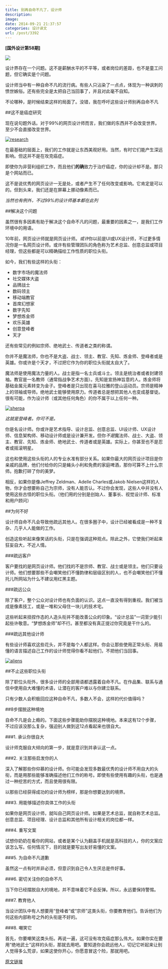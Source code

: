 ```yaml
---
title: 别再自命不凡了，设计师
description: 
image: 
date: 2014-09-21 21:37:57
categories: 设计译文
url: /post/3392
---
```


**[国外设计第58期]**

![](http://netdna.webdesignerdepot.com/uploads/2014/08/crown@wdd2x.jpg)

设计界存在一个问题。这不是薪酬水平的不平等，或者岗位的差距，也不是童工问题，但它确实是个问题。

设计师当中有一种自命不凡的流行病。有些人只沾染了一点点，体现为一种讽刺的愤世嫉俗。还有些完全是太把自己当回事了，并且对此毫不自知。

不论哪种，是时候结束这样的局面了。没错，我在呼吁这些设计师别再自命不凡

##这不是癌症研究

现在说句题外话。对于99%的网页设计师而言，我们做的东西并不会改变世界。至少不会直接改变世界。

[![research](http://netdna.webdesignerdepot.com/uploads/2014/08/research.jpg)](https://www.flickr.com/photos/nwabr/6070125533/)

在最基础的层面上，我们的工作就是让东西美观好用。当然，有时它们能产生深远影响。但这并不是在攻克癌症。

即使你为非营利组织工作，而且他们**的确**致力于治疗癌症，你的设计却不是。那只是个网站而已。

这不是说优秀的网页设计一无是处，或者产生不了任何改变或影响。它肯定是可以的。但到头来，我们还是在屏幕上挪动像素而已。

*当然也有例外，不过99%的设计师基本都在此列*

##解决这个问题

虽然很有多因素有助于解决这个自命不凡的问题，最重要的因素之一，是我们工作环境中的用语。

10年前，网页设计师就是网页设计师。*或许*你以前是UI或UX设计师，不过更多情况你是一名网页设计师。或许有些管理团队的角色称为艺术总监、创意总监或项目经理，但这些都是可以精确描绘工作性质的职位头衔。

如今，我们有些这样的头衔：

* 数字市场的魔法师
* 社交媒体大盗
* 品牌战士
* 数码领主
* 移动端教官
* 首席幻想家
* 数字先知
* 梦想炼金师
* 欢乐英雄
* 创意登峰者
* 天才

还有些常见的例如宗师、绝地武士、传道者之类的称谓。

你并不是魔法师，你也不是大盗、战士、领主、教官、先知、炼金师、登峰者或是英雄。你或许是个天才，不过把它作为你的职位头衔就太自大了。

魔法师是使用魔法力量的人。战士是指一名士兵或斗士。领主是统治者或者封建领袖。教官是一名教师（通常指战争艺术方面）。先知是宣扬神旨意的人。炼金师将基础金属元素转变为金子。登峰者是只出现在喜马拉雅的登山运动员。宗师是精神上的领袖或导师。绝地武士能够使用原力。传道者总是想把其他人也变成基督徒。很有可能，作为设计师（或其他任何角色）的你不属于以上任何一种。

[![sherpa](http://netdna.webdesignerdepot.com/uploads/2014/08/sherpa.jpg)](https://www.flickr.com/photos/dennsy/8922688278/)

*这就是登峰者。你可不是。*

你是名设计师。你或许是艺术指导、设计总监、创意总监、UI设计师、UX设计师、信息架构师、移动设计师或是设计兼开发。但你*不是*魔法师、战士、大盗、领主、教官、先知、炼金师、绝地武士、传道者或是英雄。实际上，你甚至也不是忍者或摇滚明星。

这也和使用这些头衔的人的专业水准有部分关系。如果你最大的网页设计项目是你亲戚的品牌，他们付给你的只是蝇头小利和免费的家庭啤酒，那你可算不上什么宗师。抱歉打碎了你的美梦。

相反，如果你是像Jeffrey Zeldman、Adelle Charles或Jakob Nielsen这样的人物，你才会想要称自己为宗师，没有人能否认。不过你会发现，这些人中并没有人使用这些古怪的职位头衔。（他们用的分别是创始人、董事长、视觉设计师、标准和用户顾问）

##为何不好

设计师自命不凡会导致他疏远其他人。在很多圈子中，设计已经被看成是一种不复杂、几乎人人能做的工作。

创造这些听起来像笑话的头衔，只是在强调这种观点。除此之外，它使我们听起来狂妄自大，不近人情。

###疏远客户

客户要找的是网页设计师。他们找的不是宗师、教官、战士或是领主。他们只要设计师。他们想要那些不会嘲笑他们不懂韵律和层级区别的人，也不会嘲笑他们不懂托儿所网站为什么不建议用红黑主题。

###疏远公众

除了客户，整个公众对设计师也有负面的认识。这点一直没有得到重视。我们被当成是像素技工，或是一堆和父母住一块儿的技术宅。

这些听起来扭捏作态的人造头衔并不能改善公众的印象。“设计总监”一词至少能引起些许敬意。“梦想炼金师”却不行。甚至都没有真正提过你究竟是干什么的。

###疏远其他设计师

有些设计师喜欢这些花头，并不是每个人都这样。你会让那些使用正常头衔、用易懂的语言描述自己工作的设计师觉得你看不起他们，不把他们当回事。

[![aliens](http://netdna.webdesignerdepot.com/uploads/2014/08/aliens.jpg)](https://www.flickr.com/photos/interdimensionalguardians/9148172010/)

##不止这些职位头衔

除了职位头衔外，很多设计师的全部用语都透露着自命不凡。在作品集、联系与通信中使用自大难懂的术语，让潜在的客户难以与你建立联系。

只有少数人会积极回应这种自命不凡，多数人不会，这样的代价值得吗？

##8步摆脱这种境地

自命不凡是会上瘾的。下面这些步骤能助你摆脱这种境地。本来这有12个步骤，不过应该没那么复杂，强迫别人做到这12点看起来也很自大。

###1. 承认你很自大

设计师克服自大倾向的第一步，就是意识到并承认这一点。

###2. 关注那些启发你的人

深入了解那些你仰慕的设计师。你可能会发现多数最优秀的设计师不用自大的头衔，而是用那些能够准确描述他们工作的称号。即使有些使用有趣的头衔，也是通过一种挖苦的方式，而且使用很有限。

以那些已经获得成功的设计师为榜样，那是你想要达到的境界。

###3. 用能够描述你具体工作的头衔

如果你是网页设计师，就叫自己网页设计师。如果是艺术总监，就自称艺术总监。创意总监、项目经理、设计总监和其他所有设计相关的岗位都一样。

###4. 重写文案

试想你奶奶在看你的网站，或者是某个认为翻盖手机就是高科技的人，你的文案应该怎么写。任何情况下，目的就是要写出友好易懂的文案。

###5. 为自命不凡道歉

虽然这一点有时并非必须，但意识到自己令人生厌总是件好事。

###6. 密切关注你的自命不凡

当下你已经摆脱自大的境地，并不意味着它不会反弹。所以，永远要保持警惕。

###7. 教育他人

当设计团队中有人想要用“登峰者“或“宗师”这类头衔，你要教育他们。告诉他们为何这些内部称号之外的头衔是不好的。

###8. 嘲笑它

首先，你要嘲笑这类头衔。再说一遍，这可没有攻克癌症那么伟大。如果你实在要用“绝地武士”这样的头衔，那就去用吧。要知道你会疏远他人，切记它听起来让别人觉得多么荒谬，如果这使你开心，你愿意冒这个险，那就用吧。

[原文链接](http://www.webdesignerdepot.com/2014/09/the-end-of-the-pretentious-designer/)
